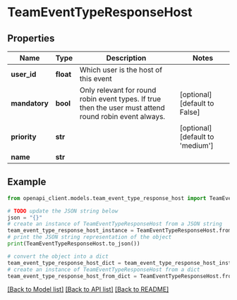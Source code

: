 # TeamEventTypeResponseHost


## Properties

Name | Type | Description | Notes
------------ | ------------- | ------------- | -------------
**user_id** | **float** | Which user is the host of this event | 
**mandatory** | **bool** | Only relevant for round robin event types. If true then the user must attend round robin event always. | [optional] [default to False]
**priority** | **str** |  | [optional] [default to 'medium']
**name** | **str** |  | 

## Example

```python
from openapi_client.models.team_event_type_response_host import TeamEventTypeResponseHost

# TODO update the JSON string below
json = "{}"
# create an instance of TeamEventTypeResponseHost from a JSON string
team_event_type_response_host_instance = TeamEventTypeResponseHost.from_json(json)
# print the JSON string representation of the object
print(TeamEventTypeResponseHost.to_json())

# convert the object into a dict
team_event_type_response_host_dict = team_event_type_response_host_instance.to_dict()
# create an instance of TeamEventTypeResponseHost from a dict
team_event_type_response_host_from_dict = TeamEventTypeResponseHost.from_dict(team_event_type_response_host_dict)
```
[[Back to Model list]](../README.md#documentation-for-models) [[Back to API list]](../README.md#documentation-for-api-endpoints) [[Back to README]](../README.md)


